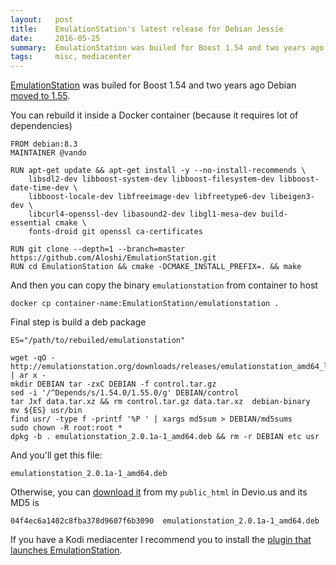 ```yaml
---
layout:   post
title:    EmulationStation's latest release for Debian Jessie
date:     2016-05-25
summary:  EmulationStation was builed for Boost 1.54 and two years ago Debian moved to 1.55.
tags:     misc, mediacenter
---
```


[EmulationStation](http://www.emulationstation.org) was builed for Boost 1.54 and two years ago
Debian [moved to 1.55](http://metadata.ftp-master.debian.org/changelogs//main/b/boost1.55/boost1.55_1.55.0+dfsg-3_changelog).

You can rebuild it inside a Docker container (because it requires lot of dependencies)

```
FROM debian:8.3
MAINTAINER @vando

RUN apt-get update && apt-get install -y --no-install-recommends \
    libsdl2-dev libboost-system-dev libboost-filesystem-dev libboost-date-time-dev \
    libboost-locale-dev libfreeimage-dev libfreetype6-dev libeigen3-dev \
    libcurl4-openssl-dev libasound2-dev libgl1-mesa-dev build-essential cmake \
    fonts-droid git openssl ca-certificates
    
RUN git clone --depth=1 --branch=master https://github.com/Aloshi/EmulationStation.git
RUN cd EmulationStation && cmake -DCMAKE_INSTALL_PREFIX=. && make 
```

And then you can copy the binary `emulationstation` from container to host

```
docker cp container-name:EmulationStation/emulationstation .
```

Final step is build a deb package

```
ES="/path/to/rebuiled/emulationstation"

wget -qO - http://emulationstation.org/downloads/releases/emulationstation_amd64_latest.deb | ar x -
mkdir DEBIAN tar -zxC DEBIAN -f control.tar.gz
sed -i '/^Depends/s/1.54.0/1.55.0/g' DEBIAN/control
tar Jxf data.tar.xz && rm control.tar.gz data.tar.xz  debian-binary
mv ${ES} usr/bin
find usr/ -type f -printf '%P ' | xargs md5sum > DEBIAN/md5sums
sudo chown -R root:root *
dpkg -b . emulationstation_2.0.1a-1_amd64.deb && rm -r DEBIAN etc usr
```

And you'll get this file:

```
emulationstation_2.0.1a-1_amd64.deb
```

Otherwise, you can [download it](http://devio.us/~vando/pkg/emulationstation_2.0.1a-1_amd64.deb)
from my `public_html` in Devio.us and its MD5 is

```
04f4ec6a1402c8fba378d9607f6b3090  emulationstation_2.0.1a-1_amd64.deb
```

If you have a Kodi mediacenter I recommend you to install the 
[plugin that launches EmulationStation](https://github.com/sdt/kodi-emulationstation-launcher).
